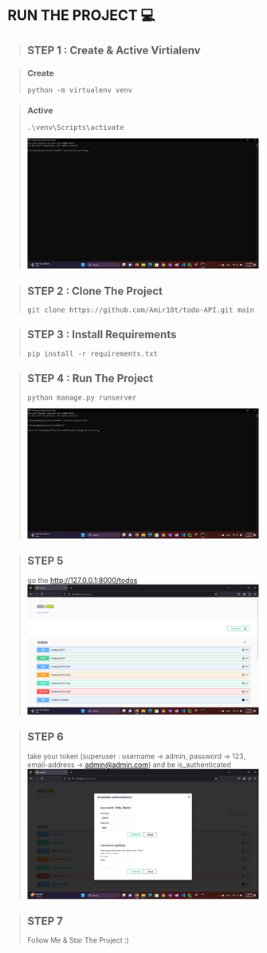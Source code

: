 # RUN THE PROJECT 💻
> ## STEP 1 : Create & Active Virtialenv

> ### Create
> <div dir="ltr">
> <pre>
> python -m virtualenv venv
> </pre>
> </div>

> ### Active
> <div dir="ltr">
> <pre>
> .\venv\Scripts\activate
> </pre>
> <img src="https://github.com/Amir10t/todo-API/blob/main/Images/i%20(1).png">
> </div>

> ## STEP 2 : Clone The Project
> <div dir="ltr">
> <pre>
> git clone https://github.com/Amir10t/todo-API.git main
> </pre>
> </div>

> ## STEP 3 : Install Requirements
> <div dir="ltr">
> <pre>
> pip install -r requirements.txt
> </pre>
> </div>

> ## STEP 4 : Run The Project
> <div dir="ltr">
> <pre>
> python manage.py runserver
> </pre>
> <img src="https://github.com/Amir10t/todo-API/blob/main/Images/i%20(2).png">
> </div>

> ## STEP 5
> go the http://127.0.0.1:8000/todos
> <img src="https://github.com/Amir10t/todo-API/blob/main/Images/i%20(3).png">

> ## STEP 6
> take your token (superuser : username -> admin, password -> 123, email-address -> admin@admin.com) and be is_authenticated
> <img src="https://github.com/Amir10t/todo-API/blob/main/Images/i%20(4).png">

> ## STEP 7
> Follow Me & Star The Project :)
